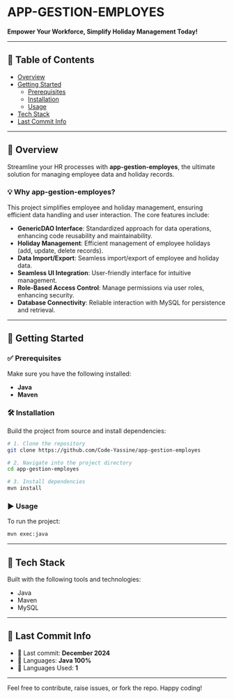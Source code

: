 # APP-GESTION-EMPLOYES

**Empower Your Workforce, Simplify Holiday Management Today!**

---

## 📑 Table of Contents
- [Overview](#overview)
- [Getting Started](#getting-started)
  - [Prerequisites](#prerequisites)
  - [Installation](#installation)
  - [Usage](#usage)
- [Tech Stack](#tech-stack)
- [Last Commit Info](#last-commit-info)

---

## 📘 Overview

Streamline your HR processes with **app-gestion-employes**, the ultimate solution for managing employee data and holiday records.

### 💡 Why app-gestion-employes?

This project simplifies employee and holiday management, ensuring efficient data handling and user interaction. The core features include:

- **GenericDAO Interface**: Standardized approach for data operations, enhancing code reusability and maintainability.
- **Holiday Management**: Efficient management of employee holidays (add, update, delete records).
- **Data Import/Export**: Seamless import/export of employee and holiday data.
- **Seamless UI Integration**: User-friendly interface for intuitive management.
- **Role-Based Access Control**: Manage permissions via user roles, enhancing security.
- **Database Connectivity**: Reliable interaction with MySQL for persistence and retrieval.

---

## 🚀 Getting Started

### ✅ Prerequisites

Make sure you have the following installed:
- **Java**
- **Maven**

### 🛠 Installation

Build the project from source and install dependencies:

```bash
# 1. Clone the repository
git clone https://github.com/Code-Yassine/app-gestion-employes

# 2. Navigate into the project directory
cd app-gestion-employes

# 3. Install dependencies
mvn install
```

### ▶️ Usage

To run the project:

```bash
mvn exec:java
```

---

## 🧰 Tech Stack

Built with the following tools and technologies:

- Java
- Maven
- MySQL

---

## 📌 Last Commit Info

- 📅 Last commit: **December 2024**
- 🧠 Languages: **Java 100%**
- 📁 Languages Used: **1**

---

Feel free to contribute, raise issues, or fork the repo. Happy coding!
